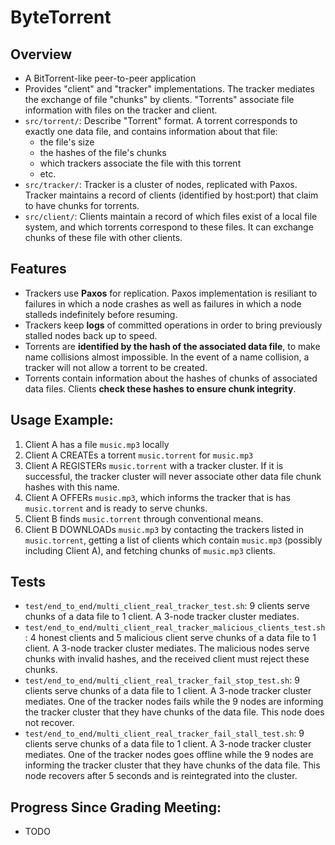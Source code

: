 ByteTorrent
===========

Overview
--------
  - A BitTorrent-like peer-to-peer application
  - Provides "client" and "tracker" implementations. The tracker mediates the exchange of file "chunks" by clients. "Torrents" associate file information with files on the tracker and client.
  - <code>src/torrent/</code>:
  Describe "Torrent" format. A torrent corresponds to exactly one data file, and contains information about that file:
      * the file's size
      * the hashes of the file's chunks
      * which trackers associate the file with this torrent
      * etc.
  - <code>src/tracker/</code>:
  Tracker is a cluster of nodes, replicated with Paxos. Tracker maintains a record of clients (identified by host:port) that claim to have chunks for torrents.
  - <code>src/client/</code>:
  Clients maintain a record of which files exist of a local file system, and which torrents correspond to these files. It can exchange chunks of these file with other clients.

Features
--------
  - Trackers use **Paxos** for replication. Paxos implementation is resiliant to failures in which a node crashes as well as failures in which a node stalleds indefinitely before resuming.
  - Trackers keep **logs** of committed operations in order to bring previously stalled nodes back up to speed.
  - Torrents are **identified by the hash of the associated data file**, to make name collisions almost impossible. In the event of a name collision, a tracker will not allow a torrent to be created.
  - Torrents contain information about the hashes of chunks of associated data files. Clients **check these hashes to ensure chunk integrity**.

Usage Example:
--------------
  1. Client A has a file <code>music.mp3</code> locally
  2. Client A CREATEs a torrent <code>music.torrent</code> for <code>music.mp3</code>
  3. Client A REGISTERs <code>music.torrent</code> with a tracker cluster. If it is successful, the tracker cluster will never associate other data file chunk hashes with this name.
  4. Client A OFFERs <code>music.mp3</code>, which informs the tracker that is has <code>music.torrent</code> and is ready to serve chunks.
  5. Client B finds <code>music.torrent</code> through conventional means.
  6. Client B DOWNLOADs <code>music.mp3</code> by contacting the trackers listed in <code>music.torrent</code>, getting a list of clients which contain <code>music.mp3</code> (possibly including Client A), and fetching chunks of <code>music.mp3</code> clients.

Tests
-----
  - <code>test/end\_to\_end/multi\_client\_real\_tracker\_test.sh</code>: 9 clients serve chunks of a data file to 1 client. A 3-node tracker cluster mediates.
  - <code>test/end\_to\_end/multi\_client\_real\_tracker\_malicious\_clients\_test.sh</code>: 4 honest clients and 5 malicious client serve chunks of a data file to 1 client. A 3-node tracker cluster mediates. The malicious nodes serve chunks with invalid hashes, and the received client must reject these chunks.
  - <code>test/end\_to\_end/multi\_client\_real\_tracker\_fail\_stop\_test.sh</code>: 9 clients serve chunks of a data file to 1 client. A 3-node tracker cluster mediates. One of the tracker nodes fails while the 9 nodes are informing the tracker cluster that they have chunks of the data file. This node does not recover.
  - <code>test/end\_to\_end/multi\_client\_real\_tracker\_fail\_stall\_test.sh</code>: 9 clients serve chunks of a data file to 1 client. A 3-node tracker cluster mediates. One of the tracker nodes goes offline while the 9 nodes are informing the tracker cluster that they have chunks of the data file. This node recovers after 5 seconds and is reintegrated into the cluster.

Progress Since Grading Meeting:
-------------------------------
  - TODO